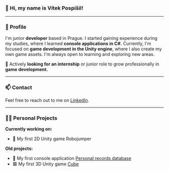 ### 👋 Hi, my name is Vítek Pospíšil!

---

### 👾 Profile
I'm junior **developer** based in Prague. 
I started gaining experience during my studies, where I learned **console applications in C#.** Currently, I'm focused on **game development in the Unity engine**, where I also create my own game assets. I'm always open to learning and exploring new areas.  

🎯 Actively **looking for an internship** or junior role to grow professionally in **game development.**

---

### 📫 Contact
Feel free to reach out to me on [LinkedIn](https://www.linkedin.com/in/vítek-pospíšil-091b41370).

---

### 👨‍💻 Personal Projects

**Currently working on:**
- 🤖 My first 2D Unity game Robojumper

**Old projects:**
- 🦾 My first console application [Personal records database](https://github.com/pospisilvitek/personal-records-database) 
- 🟥 My first 3D Unity game [Cube](https://github.com/pospisilvitek/cube) 


